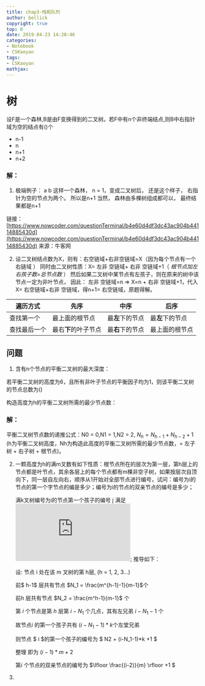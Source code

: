 ```yaml
---
title: chap3-栈和队列
author: bellick
copyright: true
top: 0
date: 2019-04-23 14:20:46
categories:
- Notebook
- CSKaoyan
tags:
- CSKaoyan
mathjax:
---
```


# 树

设F是一个森林,B是由F变换得到的二叉树。若F中有n个非终端结点,则B中右指针域为空的结点有()个

- n-1
- n
- n+1
- n+2

### 解：

1. 极端例子：
   a
   b
   这样一个森林， n = 1，变成二叉树后， 还是这个样子， 右指针为空的节点为两个。 所以是n+1
   当然， 森林由多棵树组成都可以， 最终结果都是n+1

链接： [https://www.nowcoder.com/questionTerminal/b4e60d4df3dc43ac904b44114885430d](https://www.nowcoder.com/questionTerminal/b4e60d4df3dc43ac904b44114885430d) 
来源：牛客网

2. 设二叉树结点数为X，则有：右空链域+右非空链域=X（因为每个节点有一个 右链域 ） 
   同时由二叉树性质：X= 左非 空链域+ 右非 空链域+1（ _根节点加左右孩子数=总节点数_ ） 
   然后如果二叉树中某节点有左孩子，则在原来的树中该节点一定为非叶节点， 因此： 左非 空链域=n 
   => X=n + 右非 空链域+1，代入 X= 右空链域+右非 空链域，得n+1= 右空链域，原题得解。

| 遍历方式     | 先序                 | 中序             | 后序             |
| ------------ | -------------------- | ---------------- | ---------------- |
| 查找第一个   | 最上面的根节点       | 最**左**下的节点 | 最**左**下的节点 |
| 查找最后一个 | 最右**下**的叶子节点 | 最**右**下的节点 | 最上面的根节点   |



## 问题

1. 含有n个节点的平衡二叉树的最大深度：

若平衡二叉树的高度为6，且所有非叶子节点的平衡因子均为1，则该平衡二叉树的节点总数为()

构造高度为h的平衡二叉树所需的最少节点数：

### 解：

平衡二叉树节点数的递推公式：N0 = 0,N1 = 1,N2 = 2, $N_h = N_{h-1}+N_{h-2}+1$  (h为平衡二叉树高度，Nh为构造此高度的平衡二叉树所需的最少节点数，= 左子树 + 右子树 + 根节点)。

2. 一颗高度为h的满m叉数有如下性质：根节点所在的层次为第一层，第h层上的节点都是叶节点，其余各层上的每个节点都有m棵非空子树，如果按层次自顶向下，同一层自左向右，顺序从1开始对全部节点进行编号，试问：编号为i的节点的第一个字节点的编是多少；编号为i的节点的双亲节点的编号是多少；

   满k叉树编号为i的节点第一个孩子的编号 j 满足![j = (i - 1) * k + 2](https://private.codecogs.com/gif.latex?j%20%3D%20%28i%20-%201%29%20*%20k%20&plus;%202);  推导如下：

   

   设: 节点 i 处在该 m 叉树的第 h层, (h = 1, 2, 3...)

   前$ h-1$ 层共有节点 $N_1 = \frac{m^{h-1}-1}{m-1}$个

   前$h$ 层共有节点 $N_2 = \frac{m^h-1}{m-1}$  个

   第 $i$ 个节点是第 $h$ 层第 $i-N_1$ 个几点，其有左兄弟  $i-N_1 -1$ 个

   故节点$i$ 的第一个孩子共有 $(i-N_1 -1)*k$个左堂兄弟 

   则节点 $ i $的第一个孩子的编号为 $ N2 + (i-N_1-1)*k +1 $

   整理 即为 $(i-1)*m+2$

    第$i$ 个节点的双亲节点的编号为 $\lfloor \frac{(i-2)}{m} \rfloor +1 $

3. 